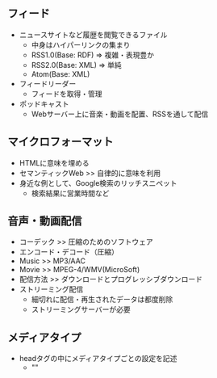 ## フィード
- ニュースサイトなど履歴を閲覧できるファイル
  - 中身はハイパーリンクの集まり
  - RSS1.0(Base: RDF) => 複雑・表現豊か
  - RSS2.0(Base: XML) => 単純
  - Atom(Base: XML)
- フィードリーダー
  - フィードを取得・管理
- ポッドキャスト
  - Webサーバー上に音楽・動画を配置、RSSを通して配信

## マイクロフォーマット
- HTMLに意味を埋める
- セマンティックWeb >> 自律的に意味を利用
- 身近な例として、Google検索のリッチスニペット
  - 検索結果に営業時間など
## 音声・動画配信
- コーデック >> 圧縮のためのソフトウェア
- エンコード・デコード（圧縮）
- Music >> MP3/AAC
- Movie >> MPEG-4/WMV(MicroSoft)
- 配信方法 >> ダウンロードとプログレッシブダウンロード
- ストリーミング配信
  - 細切れに配信・再生されたデータは都度削除
  - ストリーミングサーバーが必要

## メディアタイプ
- headタグの中にメディアタイプごとの設定を記述
  - "<link rel="stylesheet" media="print">"

